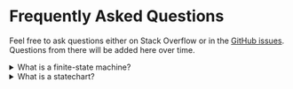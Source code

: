 # Frequently Asked Questions

Feel free to ask questions either on Stack Overflow or in the [GitHub issues](https://github.com/davidkpiano/xstate/issues). Questions from there will be added here over time.

<details>
  <summary>What is a finite-state machine?</summary>
  <br />
  A finite state machine (FSM) is a mathematical description of the relationships between a finite number of states, and a finite number of events that can cause transitions between states. See [the Wikipedia entry](https://en.wikipedia.org/wiki/Finite-state_machine) for more information.
</details>

<details>
  <summary>What is a statechart?</summary>
  <br />
  A statechart is an extension to finite state machines, created by David Harel. They are more flexible than finite state machines because they support:
  <ul>
    <li>hierarchical (nested) states,</li>
    <li>orthogonal (parallel) regions,</li>
    <li>state actions (entry, exit, and transition actions)</li>
    <li>history (shallow and deep) states.</li>
  </ul>
  This has the benefit of preventing [state and transition explosion](https://en.wikipedia.org/wiki/UML_state_machine#UML_extensions_to_the_traditional_FSM_formalism), which is a limitation of traditional finite state machines.
  <br />
  See [the Wikipedia entry](https://en.wikipedia.org/wiki/State_diagram#Harel_statechart) and David Harel's original paper, [Statecharts: a Visual Formalism for Complex Systems](http://www.inf.ed.ac.uk/teaching/courses/seoc/2005_2006/resources/statecharts.pdf) for more information.
</details>
